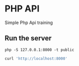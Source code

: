 # PHP API

Simple Php Api training

## Run the server

```
php -S 127.0.0.1:8000 -t public
```

```jsx
curl 'http://localhost:8000'
```